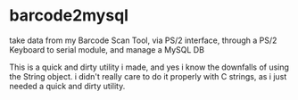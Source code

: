 # barcode2mysql
take data from my Barcode Scan Tool, via PS/2 interface, through a PS/2 Keyboard to serial module, and manage a MySQL DB


This is a quick and dirty utility i made, and yes i know the downfalls of using the String object. i didn't really care to do it properly with C strings, as i just needed a quick and dirty utility.
